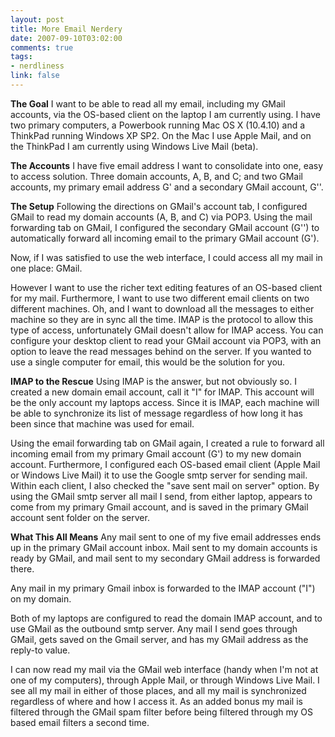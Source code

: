 ```yaml
--- 
layout: post
title: More Email Nerdery
date: 2007-09-10T03:02:00
comments: true
tags:
- nerdliness
link: false
---
```

<strong>The Goal</strong>
I want to be able to read all my email, including my GMail accounts, via the OS-based client on the laptop I am currently using.  I have two primary computers, a Powerbook running Mac OS X (10.4.10) and a ThinkPad running Windows XP SP2.  On the Mac I use Apple Mail, and on the ThinkPad I am currently using Windows Live Mail (beta).

<strong>The Accounts</strong>
I have five email address I want to consolidate into one, easy to access solution.  Three domain accounts, A, B, and C; and two GMail accounts, my primary email address G' and a secondary GMail account, G''.

<strong>The Setup</strong>
Following the directions on GMail's account tab, I configured GMail to read my domain accounts (A, B, and C) via POP3.  Using the mail forwarding tab on GMail, I configured the secondary GMail account (G'') to automatically forward all incoming email to the primary GMail account (G').

Now, if I was satisfied to use the web interface, I could access all my mail in one place: GMail.

However I want to use the richer text editing features of an OS-based client for my mail.  Furthermore, I want to use two different email clients on two different machines.  Oh, and I want to download all the messages to either machine so they are in sync all the time.  IMAP is the protocol to allow this type of access, unfortunately GMail doesn't allow for IMAP access.  You can configure your desktop client to read your GMail account via POP3, with an option to leave the read messages behind on the server.  If you wanted to use a single computer for email, this would be the solution for you.

<strong>IMAP to the Rescue</strong>
Using IMAP is the answer, but not obviously so.  I created a new domain email account, call it "I" for IMAP.  This account will be the only account my laptops access.  Since it is IMAP, each machine will be able to synchronize its list of message regardless of how long it has been since that machine was used for email.

Using the email forwarding tab on GMail again, I created a rule to forward all incoming email from my primary Gmail account (G') to my new domain account. Furthermore, I configured each OS-based email client (Apple Mail or Windows Live Mail) it to use the Google smtp server for sending mail. Within each client, I also checked the "save sent mail on server" option. By using the GMail smtp server all mail I send, from either laptop, appears to come from my primary Gmail account, and is saved in the primary GMail account sent folder on the server.

<strong>What This All Means</strong>
Any mail sent to one of my five email addresses ends up in the primary GMail account inbox.  Mail sent to my domain accounts is ready by GMail, and mail sent to my secondary GMail address is forwarded there.

Any mail in my primary Gmail inbox is forwarded to the IMAP account ("I") on my domain.

Both of my laptops are configured to read the domain IMAP account, and to use GMail as the outbound smtp server.  Any mail I send goes through GMail, gets saved on the Gmail server, and has my GMail address as the reply-to value.

I can now read my mail via the GMail web interface (handy when I'm not at one of my computers), through Apple Mail, or through Windows Live Mail.  I see all my mail in either of those places, and all my mail is synchronized regardless of where and how I access it.  As an added bonus my mail is filtered through the GMail spam filter before being filtered through my OS based email filters a second time.
